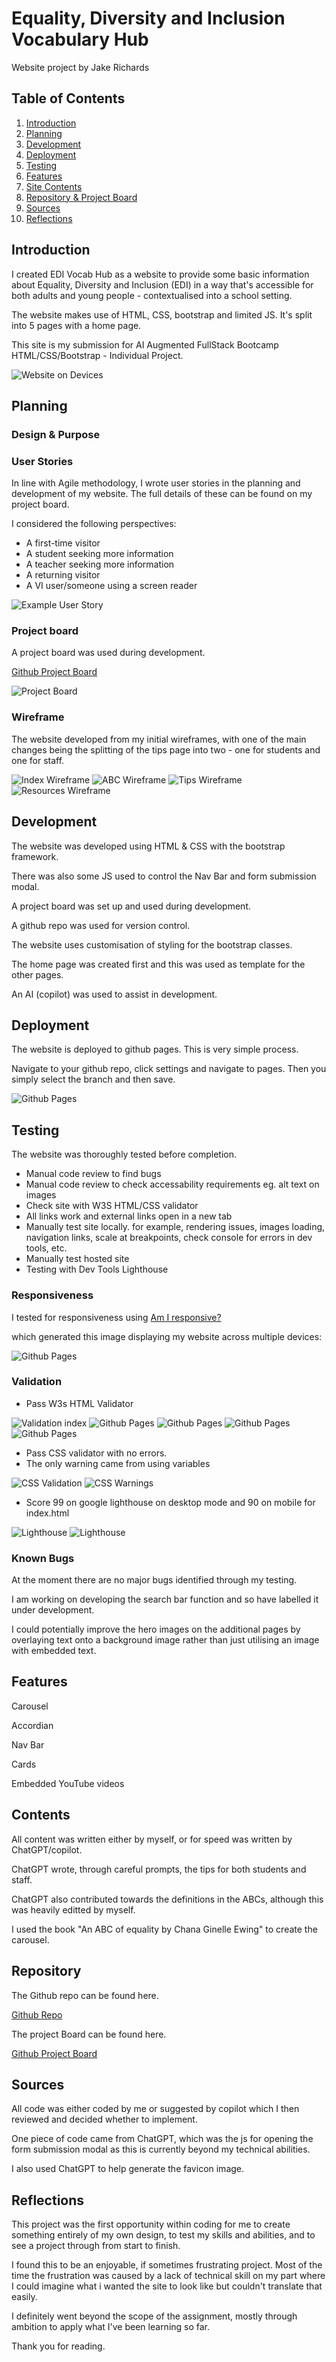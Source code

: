 # Equality, Diversity and Inclusion Vocabulary Hub

Website project by Jake Richards

## Table of Contents

1. [Introduction](#introduction)
2. [Planning](#planning)
3. [Development](#development)
4. [Deployment](#deployment)
5. [Testing](#testing)
6. [Features](#features)
7. [Site Contents](#contents)
8. [Repository & Project Board](#repository)
9. [Sources](#sources)
10. [Reflections](#reflections)

## Introduction

I created EDI Vocab Hub as a website to provide some basic information about Equality, Diversity and Inclusion (EDI) in a way that's accessible for both adults and young people - contextualised into a school setting. 

The website makes use of HTML, CSS, bootstrap and limited JS. It's split into 5 pages with a home page. 

This site is my submission for AI Augmented FullStack Bootcamp HTML/CSS/Bootstrap - Individual Project.

![Website on Devices](assets/images/readme/devices.png)

## Planning

### Design & Purpose



### User Stories

In line with Agile methodology, I wrote user stories in the planning and development of my website. The full details of these can be found on my project board.

I considered the following perspectives:

- A first-time visitor
- A student seeking more information
- A teacher seeking more information
- A returning visitor
- A VI user/someone using a screen reader

![Example User Story](assets/images/readme/user-story.png)

### Project board

A project board was used during development.

[Github Project Board](https://github.com/users/JakeCRichards/projects/5)

![Project Board](assets/images/readme/project-board.png)

### Wireframe

The website developed from my initial wireframes, with one of the main changes being the splitting of the tips page into two - one for students and one for staff. 

![Index Wireframe](assets/images/readme/index-wireframe.png)
![ABC Wireframe](assets/images/readme/ABC-wireframe.png)
![Tips Wireframe](assets/images/readme/tips-wireframe.png)
![Resources Wireframe](assets/images/readme/resources-wireframe.png)

## Development

The website was developed using HTML & CSS with the bootstrap framework.

There was also some JS used to control the Nav Bar and form submission modal.

A project board was set up and used during development.

A github repo was used for version control.

The website uses customisation of styling for the bootstrap classes.

The home page was created first and this was used as template for the other pages. 

An AI (copilot) was used to assist in development. 

## Deployment

The website is deployed to github pages. This is very simple process.

Navigate to your github repo, click settings and navigate to pages. Then you simply select the branch and then save.

![Github Pages](assets/images/readme/deploy-pages.png)

## Testing

The website was thoroughly tested before completion.

- Manual code review to find bugs
- Manual code review to check accessability requirements eg. alt text on images
- Check site with W3S HTML/CSS validator
- All links work and external links open in a new tab
- Manually test site locally. for example, rendering issues, images loading, navigation links, scale at breakpoints, check console for errors in dev tools, etc.
- Manually test hosted site
- Testing with Dev Tools Lighthouse

### Responsiveness

I tested for responsiveness using [Am I responsive?](https://ui.dev/amiresponsive?url=https://jakecrichards.github.io/Vocabulary-of-EDI/)

which generated this image displaying my website across multiple devices:

![Github Pages](assets/images/readme/responsiveness-testing.png)

### Validation

- Pass W3s HTML Validator 

![Validation index](assets/images/readme/validation-1.png)
![Github Pages](assets/images/readme/validation-2.png)
![Github Pages](assets/images/readme/validation-3.png)
![Github Pages](assets/images/readme/validation-4.png)
![Github Pages](assets/images/readme/validation-5.png)

- Pass CSS validator with no errors.
- The only warning came from using variables

![CSS Validation](assets/images/readme/css-validation.png)
![CSS Warnings](assets/images/readme/css-validation-warning.png)

- Score 99 on google lighthouse on desktop mode and 90 on mobile for index.html

![Lighthouse](assets/images/readme/lighthouse-test-desktop.png)
![Lighthouse](assets/images/readme/lighthouse-test-mobile.png)

### Known Bugs

At the moment there are no major bugs identified through my testing. 

I am working on developing the search bar function and so have labelled it under development. 

I could potentially improve the hero images on the additional pages by overlaying text onto a background image rather than just utilising an image with embedded text. 

## Features

Carousel

Accordian

Nav Bar

Cards

Embedded YouTube videos

## Contents

All content was written either by myself, or for speed was written by ChatGPT/copilot. 

ChatGPT wrote, through careful prompts, the tips for both students and staff.

ChatGPT also contributed towards the definitions in the ABCs, although this was heavily editted by myself. 

I used the book "An ABC of equality by Chana Ginelle Ewing" to create the carousel. 

## Repository

The Github repo can be found here.

[Github Repo](https://github.com/JakeCRichards/Vocabulary-of-EDI)

The project Board can be found here.

[Github Project Board](https://github.com/users/JakeCRichards/projects/5)

## Sources

All code was either coded by me or suggested by copilot which I then reviewed and decided whether to implement.

One piece of code came from ChatGPT, which was the js for opening the form submission modal as this is currently beyond my technical abilities.

I also used ChatGPT to help generate the favicon image. 



## Reflections

This project was the first opportunity within coding for me to create something entirely of my own design, to test my skills and abilities, and to see a project through from start to finish. 

I found this to be an enjoyable, if sometimes frustrating project. Most of the time the frustration was caused by a lack of technical skill on my part where I could imagine what i wanted the site to look like but couldn't translate that easily. 

I definitely went beyond the scope of the assignment, mostly through ambition to apply what I've been learning so far. 

Thank you for reading. 

